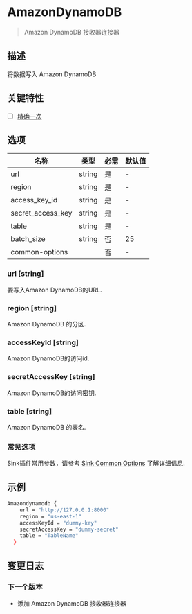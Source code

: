 # AmazonDynamoDB

> Amazon DynamoDB 接收器连接器

## 描述

将数据写入 Amazon DynamoDB

## 关键特性

- [ ] [精确一次](../../concept/connector-v2-features.md)

## 选项

|       名称        |  类型  | 必需 | 默认值 |
|-------------------|--------|----|---------------|
| url               | string | 是  | -             |
| region            | string | 是  | -             |
| access_key_id     | string | 是  | -             |
| secret_access_key | string | 是  | -             |
| table             | string | 是  | -             |
| batch_size        | string | 否  | 25            |
| common-options    |        | 否 | -             |

### url [string]

要写入Amazon DynamoDB的URL.

### region [string]

Amazon DynamoDB 的分区.

### accessKeyId [string]

Amazon DynamoDB的访问id.

### secretAccessKey [string]

Amazon DynamoDB的访问密钥.

### table [string]

Amazon DynamoDB 的表名.

### 常见选项

Sink插件常用参数，请参考 [Sink Common Options](../sink-common-options.md) 了解详细信息.

## 示例

```bash
Amazondynamodb {
    url = "http://127.0.0.1:8000"
    region = "us-east-1"
    accessKeyId = "dummy-key"
    secretAccessKey = "dummy-secret"
    table = "TableName"
  }
```

## 变更日志

### 下一个版本

- 添加 Amazon DynamoDB 接收器连接器

